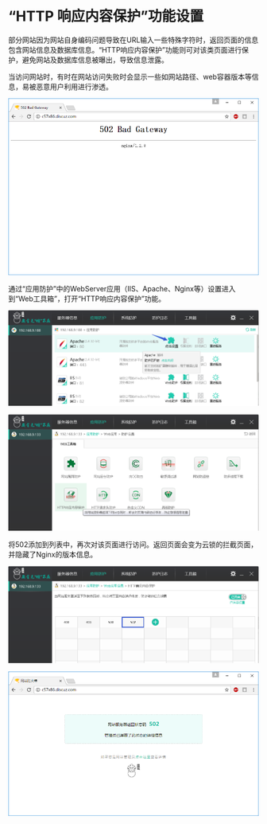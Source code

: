 # “HTTP 响应内容保护”功能设置
部分网站因为网站自身编码问题导致在URL输入一些特殊字符时，返回页面的信息包含网站信息及数据库信息。“HTTP响应内容保护”功能则可对该类页面进行保护，避免网站及数据库信息被曝出，导致信息泄露。
        
当访问网站时，有时在网站访问失败时会显示一些如网站路径、web容器版本等信息，易被恶意用户利用进行渗透。

![](/assets/f1301.png)

通过“应用防护”中的WebServer应用（IIS、Apache、Nginx等）设置进入到“Web工具箱”，打开“HTTP响应内容保护”功能。

![](/assets/f0701.png)

![](/assets/f1302.png)

将502添加到列表中，再次对该页面进行访问。返回页面会变为云锁的拦截页面，并隐藏了Nginx的版本信息。

![](/assets/f1303.png)

![](/assets/f1304.png)